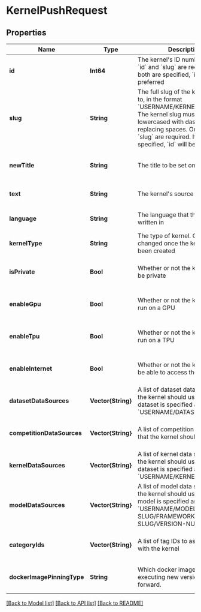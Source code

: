 # KernelPushRequest


## Properties
Name | Type | Description | Notes
------------ | ------------- | ------------- | -------------
**id** | **Int64** | The kernel&#39;s ID number. One of &#x60;id&#x60; and &#x60;slug&#x60; are required. If both are specified, &#x60;id&#x60; will be preferred | [optional] [default to nothing]
**slug** | **String** | The full slug of the kernel to push to, in the format &#x60;USERNAME/KERNEL-SLUG&#x60;. The kernel slug must be the title lowercased with dashes (&#x60;-&#x60;) replacing spaces. One of &#x60;id&#x60; and &#x60;slug&#x60; are required. If both are specified, &#x60;id&#x60; will be preferred | [optional] [default to nothing]
**newTitle** | **String** | The title to be set on the kernel | [optional] [default to nothing]
**text** | **String** | The kernel&#39;s source code | [default to nothing]
**language** | **String** | The language that the kernel is written in | [default to nothing]
**kernelType** | **String** | The type of kernel. Cannot be changed once the kernel has been created | [default to nothing]
**isPrivate** | **Bool** | Whether or not the kernel should be private | [optional] [default to nothing]
**enableGpu** | **Bool** | Whether or not the kernel should run on a GPU | [optional] [default to nothing]
**enableTpu** | **Bool** | Whether or not the kernel should run on a TPU | [optional] [default to nothing]
**enableInternet** | **Bool** | Whether or not the kernel should be able to access the internet | [optional] [default to nothing]
**datasetDataSources** | **Vector{String}** | A list of dataset data sources that the kernel should use. Each dataset is specified as &#x60;USERNAME/DATASET-SLUG&#x60; | [optional] [default to nothing]
**competitionDataSources** | **Vector{String}** | A list of competition data sources that the kernel should use | [optional] [default to nothing]
**kernelDataSources** | **Vector{String}** | A list of kernel data sources that the kernel should use. Each dataset is specified as &#x60;USERNAME/KERNEL-SLUG&#x60; | [optional] [default to nothing]
**modelDataSources** | **Vector{String}** | A list of model data sources that the kernel should use. Each model is specified as &#x60;USERNAME/MODEL-SLUG/FRAMEWORK/VARIATION-SLUG/VERSION-NUMBER&#x60; | [optional] [default to nothing]
**categoryIds** | **Vector{String}** | A list of tag IDs to associated with the kernel | [optional] [default to nothing]
**dockerImagePinningType** | **String** | Which docker image to use for executing new versions going forward. | [optional] [default to nothing]


[[Back to Model list]](../README.md#models) [[Back to API list]](../README.md#api-endpoints) [[Back to README]](../README.md)


